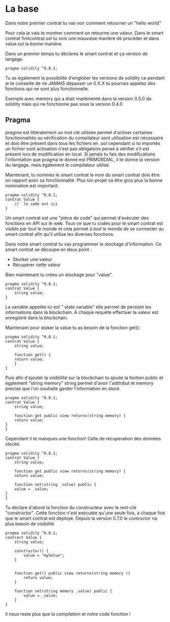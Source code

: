 # La base

Dans notre premier contrat  tu vas voir comment retourner un "hello world"

Pour cela je vais te montrer comment on retourne une valeur.
Dans le smart contrat firstcontrat.sol tu vois une mauvaise manière de procéder et dans value.sol la bonne manière.

Dans un premier temps tu déclares le smart contrat et ça version de langage.

```
pragma solidity ^0.8.1;
```

Tu as également la possibilité d'englober les versions de solidity ce pendant je te conseille de ne JAMAIS dépasser un 0.X.X tu pourrais appelez des fonctions qui ne sont plus fonctionnelle.

Exemple avec memory qui a était implémenté dans la version 0.5.0 de solidity mais qui ne fonctionne pas sous la version 0.4.0


 ## Pragma

 *pragma* est littéralement un mot clé utilisée permet d'activer certaines fonctionnalités ou vérification du compilateur sont utilisation est nécessaire et dois être présent dans tous les fichiers en .sol cependant si tu importes un fichier sont activation n'est pas obligatoire pense à vérifier s’il est présent lors de modification en local. Si jamais tu fais des modifications l'information que pragma te donne est PRIMORDIAL, il te donne la version du langage, mais également le compilateur utilisé.


Maintenant, tu nommes le smart contrat le nom du smart contrat dois être en rapport avec sa fonctionnalité. Plus ton projet va être gros plus la bonne nomination est important.


```
pragma solidity ^0.8.1;
contrat Value {
    //  le code est ici
}
```

Un smart contrat est une "pièce de code" qui permet d'exécuter des fonctions en API sur le web. Tous ce que tu codes pour le smart contrat est visible par tout le monde et cela permet à tout le monde de se connecter au smart contrat afin qu'il utilise les diverses fonctions.

Dans notre smart contrat tu vas programmer le stockage d'information. Ce smart contrat se découpe en deux point :

- Stocker une valeur
- Récupérer cette valeur

Bien maintenant tu crées un stockage pour "value".


```
pragma solidity ^0.8.1;
contrat Value {
    string value; 
}
```

La variable appelée ici est " state variable" elle permet de persisté les informations dans la blockchain. À chaque requête effectuer la valeur est enregistré dans la blockchain.


Maintenant pour stoker la value tu as besoin de la fonction get():

```
pragma solidity ^0.8.1;
contrat Value {
    string value; 

    function get() {
    return value;
    }
}
```

Puis afin d'ajouter la visiblilité sur la blockchain tu ajoute la fontion public et également "string memory" string permet d'avoir l'adttribut et memory precise que l'on souhaite garder l'information en stock

```
pragma solidity ^0.8.1;
contrat Value {
    string value; 

    function get public view returns(string memory) {
    return value;
}
}
```

Cependant il te manques une fonction! Celle de récuperation des données stocké.


```
pragma solidity ^0.8.1;
contrat Value {
    string value; 

    function get public view returns(string memory) {
    return value;

    function set(string _value) public {
    value = _value;
}
}
```

Tu déclare d'abord la fonction du constructeur avec le mot-clé "constructor". Cette fonction n'est exécutée qu'une seule fois, à chaque fois que le smart contrat est déployé. Depuis la version 0.7.0 le contructor na plus besoin de visibilité

```
pragma solidity ^0.8.1;
contract Value {
    string value;

    constructor() {
        value = "myValue";
    }


    function get() public view returns(string memory ){
        return value;
    }

    function set(string memory _value) public {
        value = _value;
    }
}
```


Il nous reste plus que la compilation et notre code fonction !